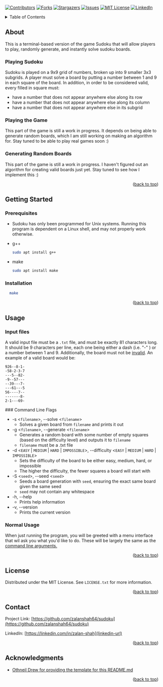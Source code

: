 <div id="top"></div>

[![Contributors][contributors-shield]][contributors-url]
[![Forks][forks-shield]][forks-url]
[![Stargazers][stars-shield]][stars-url]
[![Issues][issues-shield]][issues-url]
[![MIT License][license-shield]][license-url]
[![LinkedIn][linkedin-shield]][linkedin-url]

<details>
  <summary>Table of Contents</summary>
  <ol>
    <li>
      <a href="#about-the-project">About The Project</a>
      <ul>
        <li><a href="#built-with">Built With</a></li>
      </ul>
    </li>
    <li>
      <a href="#getting-started">Getting Started</a>
      <ul>
        <li><a href="#prerequisites">Prerequisites</a></li>
        <li><a href="#installation">Installation</a></li>
      </ul>
    </li>
    <li><a href="#usage">Usage</a></li>
    <li><a href="#roadmap">Roadmap</a></li>
    <li><a href="#contributing">Contributing</a></li>
    <li><a href="#license">License</a></li>
    <li><a href="#contact">Contact</a></li>
    <li><a href="#acknowledgments">Acknowledgments</a></li>
  </ol>
</details>

## About

This is a terminal-based version of the game Sudoku that will allow players to play, randomly generate, and instantly solve sudoku boards.

### Playing Sudoku
<div id="validity">
Sudoku is played on a 9x9 grid of numbers, broken up into 9 smaller 3x3 subgrids. A player must solve a board by putting a number between 1 and 9 in each square of the board. In addition, in order to be considered valid, every filled in square must:

* have a number that does not appear anywhere else along its row
* have a number that does not appear anywhere else along its column
* have a number that does not appear anywhere else in its subgrid

### Playing the Game

This part of the game is still a work in progress. It depends on being able to generate random boards, which I am still working on making an algorithm for. Stay tuned to be able to play real games soon :)

### Generating Random Boards

This part of the game is still a work in progress. I haven't figured out an algorithm for creating valid boards just yet. Stay tuned to see how I implement this :)

<p align="right">(<a href="#top">back to top</a>)</p>



## Getting Started

### Prerequisites

* Sudoku has only been programmed for Unix systems. Running this program is dependent on a Linux shell, and may not properly work otherwise.

* g++
  ```sh
  sudo apt install g++
  ```

* make
  ```sh
  sudo apt install make
  ```

### Installation

```sh
  make
```

<p align="right">(<a href="#top">back to top</a>)</p>



## Usage

### Input files

A valid input file must be a `.txt` file, and must be exactly 81 characters long. It should be 9 characters per line, each one being either a dash (i.e. "-" ) or a number between 1 and 9. Additionally, the board must not be <a href="#validity">invalid</a>.  An example of a valid board would be:

```
926--8-1-
-58-2-3-7
---5--82-
-9--57---
--39---7-
---61---5
56----7--
-------8-
2-1---69-
```

<div id="commandLineArguments">
### Command Line Flags

* -s \<`filename`\>, --solve \<`filename`\>
    * Solves a given board from `filename` and prints it out
* -g \<`filename`\>, --generate \<`filename`\>
    * Generates a random board with some number of empty squares (based on the difficulty level) and outputs it to `filename`
    * `filename` must be a .txt file
* -d \<`EASY` | `MEDIUM` | `HARD` | `IMPOSSIBLE`\>, --difficulty \<`EASY` | `MEDIUM` | `HARD` | `IMPOSSIBLE`\>
    * Sets the difficulty of the board to be either easy, medium, hard, or impossible
    * The higher the difficulty, the fewer squares a board will start with
* -S <`seed`>, --seed <`seed`>
    * Seeds a board generation with `seed`, ensuring the exact same board given the same seed
    * `seed` may not contain any whitespace
* -h, --help
    * Prints help information
* -v, --version
    * Prints the current version

### Normal Usage
When just running the program, you will be greeted with a menu interface that wil ask you what you'd like to do. These will be largely the same as the <a href="#commandLineArguments">command line arguments.</a>

<p align="right">(<a href="#top">back to top</a>)</p>

## License

Distributed under the MIT License. See `LICENSE.txt` for more information.

<p align="right">(<a href="#top">back to top</a>)</p>

## Contact

Project Link: [https://github.com/zalanshah64/sudoku](https://github.com/zalanshah64/sudoku)

LinkedIn: [https://linkedin.com/in/zalan-shah](linkedin-url)

<p align="right">(<a href="#top">back to top</a>)</p>



## Acknowledgments

* [Othneil Drew for providing the template for this README.md](https://github.com/othneildrew/Best-README-Template)

<p align="right">(<a href="#top">back to top</a>)</p>



[contributors-shield]: https://img.shields.io/github/contributors/zalanshah64/sudoku.svg?style=for-the-badge
[contributors-url]: https://github.com/zalanshah64/sudoku/graphs/contributors
[forks-shield]: https://img.shields.io/github/forks/zalanshah64/sudoku.svg?style=for-the-badge
[forks-url]: https://github.com/zalanshah64/sudoku/network/members
[stars-shield]: https://img.shields.io/github/stars/zalanshah64/sudoku.svg?style=for-the-badge
[stars-url]: https://github.com/zalanshah64/sudoku/stargazers
[issues-shield]: https://img.shields.io/github/issues/zalanshah64/sudoku.svg?style=for-the-badge
[issues-url]: https://github.com/zalanshah64/sudoku/issues
[license-shield]: https://img.shields.io/github/license/zalanshah64/sudoku.svg?style=for-the-badge
[license-url]: https://github.com/zalanshah64/sudoku/blob/master/LICENSE.md
[linkedin-shield]: https://img.shields.io/badge/-LinkedIn-black.svg?style=for-the-badge&logo=linkedin&colorB=555
[linkedin-url]: https://linkedin.com/in/zalan-shah
